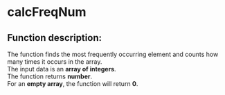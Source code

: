 # calcFreqNum

## Function description:

The function finds the most frequently occurring element and counts how many times it occurs in the array.  
The input data is an __array of integers__.  
The function returns __number__.  
For an __empty array__, the function will return __0__.  
